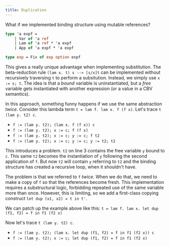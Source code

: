 ```yaml
---
title: Duplication
---
```


What if we implemented binding structure using mutable references?

```ocaml
type 'a expf =
    | Var of 'a ref
    | Lam of 'a ref * 'a expf
    | App of 'a expf * 'a expf

type exp = Fix of exp option expf
```

This gives a really unique advantage when implementing substitution. The beta-reduction rule
`(lam x. t) s --> [s/x]t` can be implemented without recursively traversing `t` to perform a
subsitution. Instead, we simply use `x := s; t`. The idea is that a _bound_ variable is
uninstantiated, but a _free_ variable gets instantiated with another expression (or a value in a CBV
semantics).

In this approach, something funny happens if we use the same abstraction _twice_.
Consider this lambda term `t = lam f. lam x. f (f x)`. Let's trace `t (lam y. t2) c`.

- `f := (lam y. t2); (lam x. f (f x)) c`
- `f := (lam y. t2); x := c; f (f x)`
- `f := (lam y. t2); x := c; y := c; f t2`
- `f := (lam y. t2); x := c; y := c; y := t2; t2`

This introduces a problem. `t2` on line 3 contains the free variable `y` bound to `c`. This same
`t2` becomes the instantiation of `y` following the second application of `f`. But now `t2` will
contain `y` referring to `t2` and the binding structure has created a recursive loop, when it
shouldn't have.

The problem is that we referred to `f` _twice_. When we do that, we need to make a copy of `f` so
that the references become fresh. This implementation requires a substructural logic, forbidding
repeated use of the same variable more than once.
However, this is limiting, so we add a first-class copying construct
`let dup (x1, x2) = t in t'`.

We can patch up the example above like this: `t = lam f. lam x. let dup (f1, f2) = f in f1 (f2 x)`

Now let's trace `t (lam y. t2) c`.

- `f := (lam y. t2); (lam x. let dup (f1, f2) = f in f1 (f2 x)) c`
- `f := (lam y. t2); x := c; let dup (f1, f2) = f in f1 (f2 x) `
